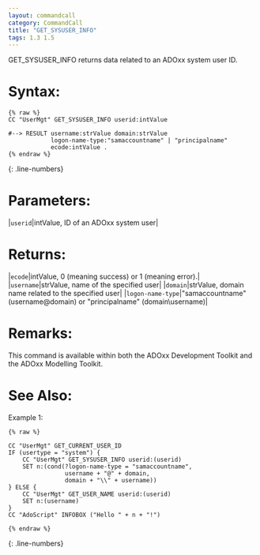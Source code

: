```yaml
---
layout: commandcall
category: CommandCall
title: "GET_SYSUSER_INFO"
tags: 1.3 1.5
---
```


GET_SYSUSER_INFO returns data related to an ADOxx system user ID.

# Syntax:  

```adoscript
{% raw %}
CC "UserMgt" GET_SYSUSER_INFO userid:intValue

#--> RESULT username:strValue domain:strValue 
			logon-name-type:"samaccountname" | "principalname"
			ecode:intValue .
{% endraw %}
```
{: .line-numbers}

# Parameters:  

|`userid`|intValue, ID of an ADOxx system user|

# Returns:  

|`ecode`|intValue, 0 (meaning success) or 1 (meaning error).|
|`username`|strValue, name of the specified user|
|`domain`|strValue, domain name related to the specified user|
|`logon-name-type`|"samaccountname" (username@domain) or "principalname" (domain\username)|

# Remarks:

This command is available within both the ADOxx Development Toolkit and the ADOxx Modelling Toolkit.

# See Also:  



Example 1:

```adoscript
{% raw %}

CC "UserMgt" GET_CURRENT_USER_ID
IF (usertype = "system") {
    CC "UserMgt" GET_SYSUSER_INFO userid:(userid)
    SET n:(cond(?logon-name-type = "samaccountname",
                username + "@" + domain,
                domain + "\\" + username))
} ELSE {
    CC "UserMgt" GET_USER_NAME userid:(userid)
    SET n:(username)
}
CC "AdoScript" INFOBOX ("Hello " + n + "!")

{% endraw %}
```
{: .line-numbers}

